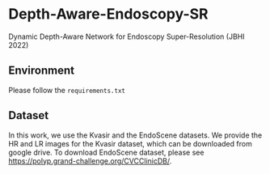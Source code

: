 # Depth-Aware-Endoscopy-SR
Dynamic Depth-Aware Network for Endoscopy Super-Resolution (JBHI 2022)

## Environment
Please follow the `requirements.txt`

## Dataset
In this work, we use the Kvasir and the EndoScene datasets.
We provide the HR and LR images for the Kvasir dataset, which can be downloaded from google drive.
To download EndoScene dataset, please see https://polyp.grand-challenge.org/CVCClinicDB/.